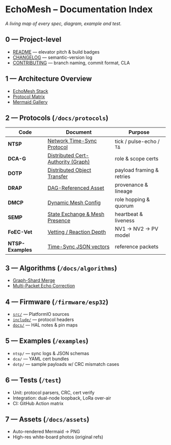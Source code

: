 # EchoMesh – Documentation Index  
*A living map of every spec, diagram, example and test.*

## 0 — Project-level
- [README](README.md) — elevator pitch & build badges  
- [CHANGELOG](CHANGELOG.md) — semantic-version log  
- [CONTRIBUTING](CONTRIBUTING.md) — branch naming, commit format, CLA

## 1 — Architecture Overview
- [EchoMesh Stack](docs/overview/echomesh_stack.md)
- [Protocol Matrix](docs/overview/protocol_matrix.md)
- [Mermaid Gallery](docs/overview/diagrams.md)

## 2 — Protocols (`/docs/protocols`)
| Code | Document | Purpose |
|------|----------|---------|
| **NTSP** | [Network Time-Sync Protocol](docs/protocols/NTSP.md) | tick / pulse-echo / `TΔ` |
| **DCA-G** | [Distributed Cert-Authority (Graph)](docs/protocols/DCA-G.md) | role & scope certs |
| **DOTP** | [Distributed Object Transfer](docs/protocols/DOTP.md) | payload framing & retries |
| **DRAP** | [DAG-Referenced Asset](docs/protocols/DRAP.md) | provenance & lineage |
| **DMCP** | [Dynamic Mesh Config](docs/protocols/DMCP.md) | role hopping & quorum |
| **SEMP** | [State Exchange & Mesh Presence](docs/protocols/SEMP.md) | heartbeat & liveness |
| **FoEC-Vet** | [Vetting / Reaction Depth](docs/protocols/FoEC-Vet.md) | NV1 → NV2 → PV model |
| **NTSP-Examples** | [Time-Sync JSON vectors](examples/ntsp/t_delta.json) | reference packets |

## 3 — Algorithms (`/docs/algorithms`)
- [Graph-Shard Merge](docs/algorithms/merge.md)
- [Multi-Packet Echo Correction](docs/algorithms/echo_merge.md)

## 4 — Firmware (`/firmware/esp32`)
- [`src/`](firmware/esp32/src) — PlatformIO sources  
- [`include/`](firmware/esp32/include) — protocol headers  
- [`docs/`](firmware/esp32/docs) — HAL notes & pin maps

## 5 — Examples (`/examples`)
- `ntsp/` — sync logs & JSON schemas  
- `dca/` — YAML cert bundles  
- `dotp/` — sample payloads w/ CRC mismatch cases  

## 6 — Tests (`/test`)
- Unit: protocol parsers, CRC, cert verify  
- Integration: dual-node loopback, LoRa over-air  
- CI: GitHub Action matrix

## 7 — Assets (`/docs/assets`)
- Auto-rendered Mermaid → PNG  
- High-res white-board photos (original refs)
